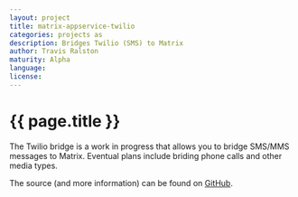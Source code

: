 ```yaml
---
layout: project
title: matrix-appservice-twilio
categories: projects as
description: Bridges Twilio (SMS) to Matrix
author: Travis Ralston
maturity: Alpha
language: 
license: 
---
```


# {{ page.title }}
The Twilio bridge is a work in progress that allows you to bridge SMS/MMS messages to Matrix. Eventual plans include briding phone calls and other media types.

The source (and more information) can be found on [GitHub](https://github.com/turt2live/matrix-appservice-twilio).
